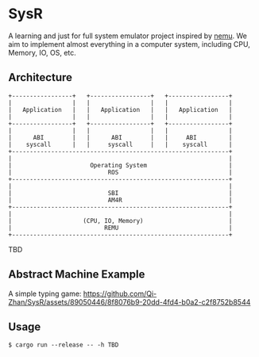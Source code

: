 # SysR

A learning and just for full system emulator project inspired by [nemu](https://github.com/NJU-ProjectN/nemu).
We aim to implement almost everything in a computer system, including CPU, Memory, IO, OS, etc.

## Architecture
```
+-----------------+   +-----------------+   +-----------------+
|                 |   |                 |   |                 |
|   Application   |   |   Application   |   |   Application   |
|                 |   |                 |   |                 |
+-----------------+   +-----------------+   +-----------------+
|                 |   |                 |   |                 |
|      ABI        |   |      ABI        |   |     ABI         |
|    syscall      |   |     syscall     |   |    syscall      |
+-------------------------------------------------------------+   
|                                                             |
|                      Operating System                       |
|                           ROS                               |
+-------------------------------------------------------------+
|                                                             |
|                           SBI                               |
|                           AM4R                              |
+-------------------------------------------------------------+
|                                                             |
|                    (CPU, IO, Memory)                        |
|                          REMU                               |
+-------------------------------------------------------------+
```

TBD



## Abstract Machine Example

A simple typing game: 
https://github.com/Qi-Zhan/SysR/assets/89050446/8f8076b9-20dd-4fd4-b0a2-c2f8752b8544


## Usage
```
$ cargo run --release -- -h TBD
```
